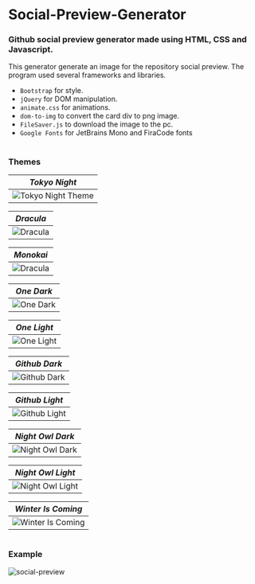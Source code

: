 # Social-Preview-Generator
### Github social preview generator made using HTML, CSS and Javascript.

This generator generate an image for the repository social preview.
The program used several frameworks and libraries.
- ```Bootstrap``` for style.
- ```jQuery``` for DOM manipulation.
- ```animate.css``` for animations.
- ```dom-to-img``` to convert the card div to png image.
- ```FileSaver.js``` to download the image to the pc.
- ```Google Fonts``` for JetBrains Mono and FiraCode fonts

#

### Themes
| *Tokyo Night* |
|:--:|
| ![Tokyo Night Theme](https://user-images.githubusercontent.com/66797449/174904118-4c0e010e-63b1-4744-b1f6-24b94da74326.png) |

| *Dracula* |
|:--:|
| ![Dracula](https://user-images.githubusercontent.com/66797449/174904735-771dd1bd-811b-44af-ae9b-291c23374434.png) |

| *Monokai* |
|:--:|
| ![Dracula](https://user-images.githubusercontent.com/66797449/174904844-78bc23d3-cde3-4919-92fb-5763fbf18a3b.png) |

| *One Dark* |
|:--:|
| ![One Dark](https://user-images.githubusercontent.com/66797449/174905057-4fb17944-1ae6-4dde-b71d-9f4994ef427e.png) |

| *One Light* |
|:--:|
| ![One Light](https://user-images.githubusercontent.com/66797449/174905138-56790494-483a-45c5-8e67-980ac542eea6.png) |

| *Github Dark* |
|:--:|
| ![Github Dark](https://user-images.githubusercontent.com/66797449/174905247-970764e5-35ea-412d-8834-5a318ae1308c.png) |

| *Github Light* |
|:--:|
| ![Github Light](https://user-images.githubusercontent.com/66797449/174905321-708ccbea-d9a2-4020-82df-d041ecce01bf.png) |

| *Night Owl Dark* |
|:--:|
| ![Night Owl Dark](https://user-images.githubusercontent.com/66797449/174905389-ab0385d3-c06d-4d02-b7e9-86d2952a6db9.png) |

| *Night Owl Light* |
|:--:|
| ![Night Owl Light](https://user-images.githubusercontent.com/66797449/174905433-6a7867ce-e87f-4cd1-908b-9502da6c43cf.png) |

| *Winter Is Coming* |
|:--:|
| ![Winter Is Coming](https://user-images.githubusercontent.com/66797449/174905467-f0d9cc95-a3fc-4e27-b6f2-6adc585c458a.png) |

#

### Example

![social-preview](https://user-images.githubusercontent.com/66797449/174906508-49bb5c84-b25a-4544-908b-14641853b12b.gif)

